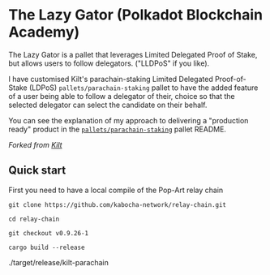 # The Lazy Gator (Polkadot Blockchain Academy)

The Lazy Gator is a pallet that leverages Limited Delegated Proof of Stake, but allows users to follow delegators. ("LLDPoS" if you like).


I have customised Kilt's parachain-staking Limited Delegated Proof-of-Stake (LDPoS) `pallets/parachain-staking` pallet to have the added feature of a user being able to follow a delegator of their, choice so that the selected delegator can select the candidate on their behalf. 

You can see the explanation of my approach to delivering a "production ready" product in the [`pallets/parachain-staking`](./pallets/parachain-staking/README.md) pallet README.

_Forked from [Kilt](https://github.com/KILTprotocol/kilt-node/)_

## Quick start

First you need to have a local compile of the Pop-Art relay chain

`git clone https://github.com/kabocha-network/relay-chain.git`

`cd relay-chain`

`git checkout v0.9.26-1`

`cargo build --release`





./target/release/kilt-parachain 

